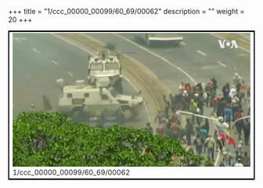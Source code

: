 +++
title = "1/ccc_00000_00099/60_69/00062"
description = ""
weight = 20
+++

<table style="border:2px solid black;max-width:800px;max-height:800px;" 
><tr><td>
<img class="center-fit-jpg"
src="/jpg_/aaa_20190430_NxaOmWaI8sI_00061.jpg">
1/ccc_00000_00099/60_69/00062
</img></td></tr></table>
